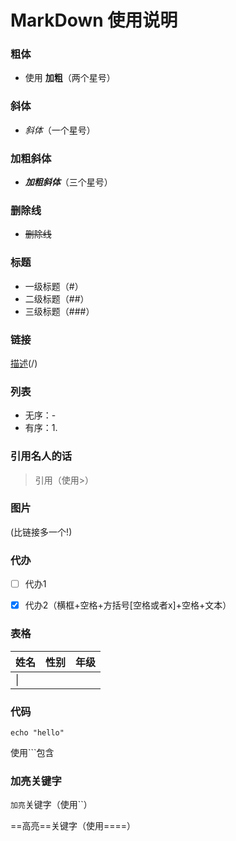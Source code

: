 # MarkDown 使用说明

### 粗体

- 使用 **加粗**（两个星号）

### 斜体

- *斜体*（一个星号）

### 加粗斜体

- ***加粗斜体***（三个星号）

### 删除线

- ~~删除线~~

### 标题

- 一级标题（#）
- 二级标题（##）
- 三级标题（###）

### 链接

[描述](链接地址)(/[]())

### 列表

- 无序：-
- 有序：1.

### 引用名人的话

> 引用（使用>）

### 图片

![]()(比链接多一个!)

### 代办

- [ ] 代办1

- [x] 代办2（横框+空格+方括号[空格或者x]+空格+文本）

### 表格

| 姓名 | 性别 | 年级 |
| ---- | ---- | ---- |
| \|   |      |      |

### 代码

```shell
echo "hello"
```

使用```包含

### 加亮关键字

`加亮`关键字（使用``）

==高亮==关键字（使用====）





















 



### 

